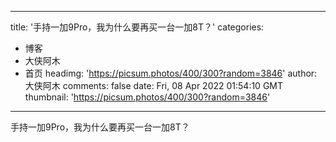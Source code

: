 
---
title: '手持一加9Pro，我为什么要再买一台一加8T？'
categories: 
 - 博客
 - 大侠阿木
 - 首页
headimg: 'https://picsum.photos/400/300?random=3846'
author: 大侠阿木
comments: false
date: Fri, 08 Apr 2022 01:54:10 GMT
thumbnail: 'https://picsum.photos/400/300?random=3846'
---

<div>   
手持一加9Pro，我为什么要再买一台一加8T？  
</div>
            